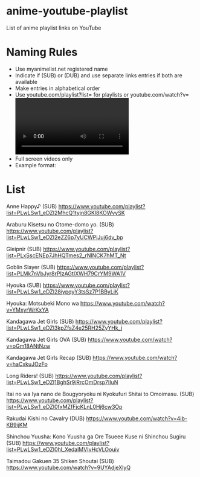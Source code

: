 # anime-youtube-playlist
List of anime playlist links on YouTube

# Naming Rules

* Use myanimelist.net registered name
* Indicate if (SUB) or (DUB) and use separate links entries if both are available
* Make entries in alphabetical order
* Use youtube.com/playlist?list=<list key here> for playlists or youtube.com/watch?v=<video key here> if the series is bundled in video. Remove unnecessary attributes.
* Full screen videos only
* Example format: 
  

# List

Anne Happy♪ (SUB) https://www.youtube.com/playlist?list=PLwLSw1_eDZl2MhcQ1tyjn8GKl8KOWvySK

Araburu Kisetsu no Otome-domo yo. (SUB) https://www.youtube.com/playlist?list=PLwLSw1_eDZl2eZZ6p7yUCWPiJuj6dv_bp

Gleipnir (SUB) https://www.youtube.com/playlist?list=PLxSscENEp7JhHQTmes2_rNlNCK7hMT_Nt

Goblin Slayer (SUB) https://www.youtube.com/playlist?list=PLMk7nVbJyr8rPIzAGtIXWH79CrYM9WA1V

Hyouka (SUB) https://www.youtube.com/playlist?list=PLwLSw1_eDZl28iypqyY3tsSz7P1BByLiK

Hyouka: Motsubeki Mono wa https://www.youtube.com/watch?v=YMxyrWrKxYA

Kandagawa Jet Girls (SUB) https://www.youtube.com/playlist?list=PLwLSw1_eDZl3kpZfsZ4e25RH25ZyYHk_j

Kandagawa Jet Girls OVA (SUB) https://www.youtube.com/watch?v=oGm18ANtNzw

Kandagawa Jet Girls Recap (SUB) https://www.youtube.com/watch?v=haCxkuJOzFo

Long Riders! (SUB) https://www.youtube.com/playlist?list=PLwLSw1_eDZl1BghSr9iRrcOmDrsp7IIuN

Itai no wa Iya nano de Bougyoryoku ni Kyokufuri Shitai to Omoimasu. (SUB) https://www.youtube.com/playlist?list=PLwLSw1_eDZl0fxMZfFjcKLnL0Hj6cw3Op

Rakudai Kishi no Cavalry (DUB) https://www.youtube.com/watch?v=4ib-KB9ijKM

Shinchou Yuusha: Kono Yuusha ga Ore Tsueee Kuse ni Shinchou Sugiru (SUB) https://www.youtube.com/playlist?list=PLwLSw1_eDZl0hI_XedalMVIvHcVLOouiv

Taimadou Gakuen 35 Shiken Shoutai (SUB) https://www.youtube.com/watch?v=9UYAdjeXlyQ
